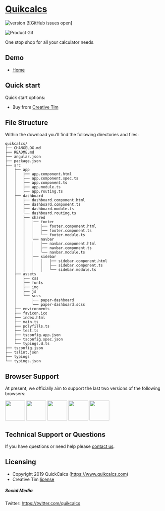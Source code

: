 # [Quikcalcs](https://quikcalcs.com)


![version](https://img.shields.io/badge/version-1.0.0-blue.svg) [![GitHub issues open]

![Product Gif](https://media.giphy.com/media/5WJf1Jp5C0Ve1I2nne/giphy.gif)

One stop shop for all your calculator needs.

## Demo

- [Home](https://quikcalcs.com)


## Quick start

Quick start options:

- Buy from [Creative Tim](https://www.creative-tim.com/product/paper-dashboard-pro-angular)

## File Structure

Within the download you'll find the following directories and files:

```
quikcalcs/
├── CHANGELOG.md
├── README.md
├── angular.json
├── package.json
├── src
│   ├── app
│   │   ├── app.component.html
│   │   ├── app.component.spec.ts
│   │   ├── app.component.ts
│   │   ├── app.module.ts
│   │   ├── app.routing.ts
│   ├── dashboard
│   │   ├── dashboard.component.html
│   │   ├── dashboard.component.ts
│   │   ├── dashboard.module.ts
│   │   └── dashboard.routing.ts
│   │   ├── shared
│   │   │   ├── footer
│   │   │   │   ├── footer.component.html
│   │   │   │   ├── footer.component.ts
│   │   │   │   └── footer.module.ts
│   │   │   └── navbar
│   │   │   │   ├── navbar.component.html
│   │   │   │   ├── navbar.component.ts
│   │   │   │   └── navbar.module.ts
│   │   │   ├── sidebar
│   │   │   │   │   ├── sidebar.component.html
│   │   │   │   │   ├── sidebar.component.ts
│   │   │   │   │   └── sidebar.module.ts
│   ├── assets
│   │   ├── css
│   │   ├── fonts
│   │   ├── img
│   │   ├── js
│   │   └── scss
│   │       ├── paper-dashboard
│   │       └── paper-dashboard.scss
│   ├── environments
│   ├── favicon.ico
│   ├── index.html
│   ├── main.ts
│   ├── polyfills.ts
│   ├── test.ts
│   ├── tsconfig.app.json
│   ├── tsconfig.spec.json
│   └── typings.d.ts
├── tsconfig.json
├── tslint.json
├── typings
└── typings.json

```

## Browser Support

At present, we officially aim to support the last two versions of the following browsers:

<img src="https://github.com/vipatel03/QuikCalcs/blob/master/src/assets/img/chrome.png" width="64" height="64"> <img src="https://github.com/vipatel03/QuikCalcs/blob/master/src/assets/img/firefox.png" width="64" height="64"> <img src="https://github.com/vipatel03/QuikCalcs/blob/master/src/assets/img/edge.png" width="64" height="64"> <img src="https://github.com/vipatel03/QuikCalcs/blob/master/src/assets/img/safari.png" width="64" height="64"> <img src="https://github.com/vipatel03/QuikCalcs/blob/master/src/assets/img/opera.png" width="64" height="64">


## Technical Support or Questions

If you have questions or need help please [contact us](https://www.quikcalcs.com/contact-us).

## Licensing

- Copyright 2019 QuickCalcs (https://www.quikcalcs.com)
- Creative Tim [license](https://www.quikcalcs.com/license)

##### Social Media

Twitter: <https://twitter.com/quikcalcs>

